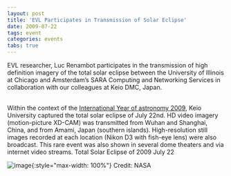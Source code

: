 ```yaml
---
layout: post
title: 'EVL Participates in Transmission of Solar Eclipse'
date: 2009-07-22
tags: event
categories: events
tabs: true
---
```


EVL researcher, Luc Renambot participates in the transmission of high definition imagery of the total solar eclipse between the University of Illinois at Chicago and Amsterdam&rsquo;s SARA Computing and Networking Services in collaboration with our colleagues at Keio DMC, Japan.<br><br>

Within the context of the <a href="http://www.astronomy2009.org">International Year of astronomy 2009</a>, Keio University captured the total solar eclipse of July 22nd. HD video imagery (motion-picture XD-CAM) was transmitted from Wuhan and Shanghai, China, and from Amami, Japan (southern islands). High-resolution still images recorded at each location (Nikon D3 with fish-eye lens) were also broadcast. This rare event was also shown in several dome theaters and via internet video streams.
Total Solar Eclipse of 2009 July 22

![image](https://www.evl.uic.edu/output/originals/nasa_solar_eclipse.jpg-srcw.jpg){:style="max-width: 100%"}
Credit: NASA

